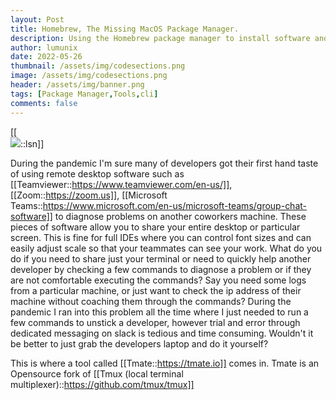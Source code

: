 ```yaml
---
layout: Post
title: Homebrew, The Missing MacOS Package Manager.
description: Using the Homebrew package manager to install software and dependencies.
author: lumunix
date: 2022-05-26
thumbnail: /assets/img/codesections.png
image: /assets/img/codesections.png
header: /assets/img/banner.png
tags: [Package Manager,Tools,cli]
comments: false
---
```



[[<br><img src="{{site.baseurl}}/assets/img/hi.png">::lsn]]

During the pandemic I'm sure many of developers got their first hand taste of using remote desktop software such as [[Teamviewer::https://www.teamviewer.com/en-us/]], [[Zoom::https://zoom.us]], [[Microsoft Teams::https://www.microsoft.com/en-us/microsoft-teams/group-chat-software]] to diagnose problems on another coworkers machine. These pieces of software allow you to share your entire desktop or particular screen. This is fine for full IDEs where you can control font sizes and can easily adjust scale so that your teammates can see your work. What do you do if you need to share just your terminal or need to quickly help another developer by checking a few commands to diagnose a problem or if they are not comfortable executing the commands? Say you need some logs from a particular machine, or just want to check the ip address of their machine without coaching them through the commands? During the pandemic I ran into this problem all the time where I just needed to run a few commands to unstick a developer, however trial and error through dedicated messaging on slack is tedious and time consuming. Wouldn't it be better to just grab the developers laptop and do it yourself?

This is where a tool called [[Tmate::https://tmate.io]] comes in. Tmate is an Opensource fork of [[Tmux (local terminal multiplexer)::https://github.com/tmux/tmux]]
